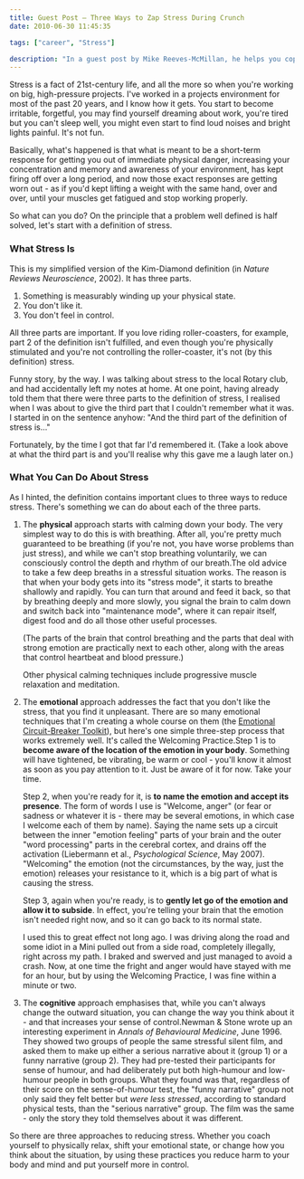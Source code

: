 ```yaml
---
title: Guest Post – Three Ways to Zap Stress During Crunch
date: 2010-06-30 11:45:35

tags: ["career", "Stress"]

description: "In a guest post by Mike Reeves-McMillan, he helps you cope with the inevitable stress that comes with making video games. "
---
```


Stress is a fact of 21st-century life, and all the more so when you're
working on big, high-pressure projects. I've worked in a projects
environment for most of the past 20 years, and I know how it gets. You
start to become irritable, forgetful, you may find yourself dreaming
about work, you're tired but you can't sleep well, you might even start
to find loud noises and bright lights painful. It's not fun.

Basically, what's happened is that what is meant to be a short-term
response for getting you out of immediate physical danger, increasing
your concentration and memory and awareness of your environment, has
kept firing off over a long period, and now those exact responses are
getting worn out - as if you'd kept lifting a weight with the same hand,
over and over, until your muscles get fatigued and stop working
properly.

So what can you do? On the principle that a problem well defined is half
solved, let's start with a definition of stress.

### What Stress Is

This is my simplified version of the Kim-Diamond definition (in _Nature
Reviews Neuroscience_, 2002). It has three parts.

1.  Something is measurably winding up your physical state.
2.  You don't like it.
3.  You don't feel in control.

All three parts are important. If you love riding roller-coasters, for
example, part 2 of the definition isn't fulfilled, and even though
you're physically stimulated and you're not controlling the
roller-coaster, it's not (by this definition) stress.

Funny story, by the way. I was talking about stress to the local Rotary
club, and had accidentally left my notes at home. At one point, having
already told them that there were three parts to the definition of
stress, I realised when I was about to give the third part that I
couldn't remember what it was. I started in on the sentence
anyhow: "And the third part of the definition of stress is..."

Fortunately, by the time I got that far I'd remembered it. (Take a look
above at what the third part is and you'll realise why this gave me a
laugh later on.)

### What You Can Do About Stress

As I hinted, the definition contains important clues to three ways to
reduce stress. There's something we can do about each of the three
parts.

1.  The **physical** approach starts with calming down your body. The
    very simplest way to do this is with breathing. After all, you're
    pretty much guaranteed to be breathing (if you're not, you have
    worse problems than just stress), and while we can't stop breathing
    voluntarily, we can consciously control the depth and rhythm of our
    breath.The old advice to take a few deep breaths in a stressful
    situation works. The reason is that when your body gets into its
    "stress mode", it starts to breathe shallowly and rapidly. You can
    turn that around and feed it back, so that by breathing deeply and
    more slowly, you signal the brain to calm down and switch back into
    "maintenance mode", where it can repair itself, digest food and do
    all those other useful processes.

    (The parts of the brain that control breathing and the parts that
    deal with strong emotion are practically next to each other, along
    with the areas that control heartbeat and blood pressure.)

    Other physical calming techniques include progressive muscle
    relaxation and meditation.

2.  The **emotional** approach addresses the fact that you don't like
    the stress, that you find it unpleasant. There are so many emotional
    techniques that I'm creating a whole course on them (the [Emotional
    Circuit-Breaker Toolkit](http://emotionalcircuitbreaker.com)), but
    here's one simple three-step process that works extremely well. It's
    called the Welcoming Practice.Step 1 is to **become aware of the
    location of the emotion in your body**. Something will have
    tightened, be vibrating, be warm or cool - you'll know it almost as
    soon as you pay attention to it. Just be aware of it for now. Take
    your time.

    Step 2, when you're ready for it, is **to name the emotion and
    accept its presence**. The form of words I use is "Welcome, anger"
    (or fear or sadness or whatever it is - there may be several
    emotions, in which case I welcome each of them by name). Saying the
    name sets up a circuit between the inner "emotion feeling" parts of
    your brain and the outer "word processing" parts in the cerebral
    cortex, and drains off the activation (Liebermann et al.,
    _Psychological Science_, May 2007). "Welcoming" the emotion (not the
    circumstances, by the way, just the emotion) releases your
    resistance to it, which is a big part of what is causing the stress.

    Step 3, again when you're ready, is to **gently let go of the
    emotion and allow it to subside**. In effect, you're telling your
    brain that the emotion isn't needed right now, and so it can go back
    to its normal state.

    I used this to great effect not long ago. I was driving along the
    road and some idiot in a Mini pulled out from a side road,
    completely illegally, right across my path. I braked and swerved and
    just managed to avoid a crash. Now, at one time the fright and anger
    would have stayed with me for an hour, but by using the Welcoming
    Practice, I was fine within a minute or two.

3.  The **cognitive** approach emphasises that, while you can't always
    change the outward situation, you can change the way you think about
    it - and that increases your sense of control.Newman & Stone wrote
    up an interesting experiment in _Annals of Behavioural Medicine_,
    June 1996. They showed two groups of people the same stressful
    silent film, and asked them to make up either a serious narrative
    about it (group 1) or a funny narrative (group 2). They had
    pre-tested their participants for sense of humour, and had
    deliberately put both high-humour and low-humour people in both
    groups.
    What they found was that, regardless of their score on the
    sense-of-humour test, the "funny narrative" group not only said they
    felt better but _were less stressed_, according to standard physical
    tests, than the "serious narrative" group. The film was the same -
    only the story they told themselves about it was different.

So there are three approaches to reducing stress. Whether you coach
yourself to physically relax, shift your emotional state, or change how
you think about the situation, by using these practices you reduce harm
to your body and mind and put yourself more in control.
